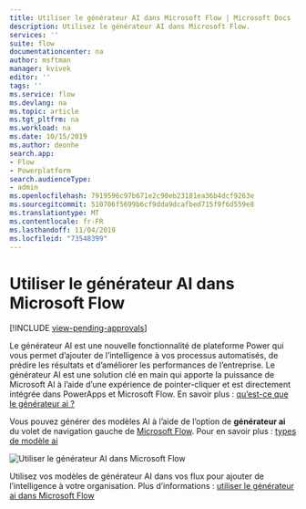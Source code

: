 ```yaml
---
title: Utiliser le générateur AI dans Microsoft Flow | Microsoft Docs
description: Utilisez le générateur AI dans Microsoft Flow.
services: ''
suite: flow
documentationcenter: na
author: msftman
manager: kvivek
editor: ''
tags: ''
ms.service: flow
ms.devlang: na
ms.topic: article
ms.tgt_pltfrm: na
ms.workload: na
ms.date: 10/15/2019
ms.author: deonhe
search.app:
- Flow
- Powerplatform
search.audienceType:
- admin
ms.openlocfilehash: 7919596c97b671e2c90eb23181ea36b4dcf9263e
ms.sourcegitcommit: 510706f5699b6cf9dda9dcafbed715f9f6d559e8
ms.translationtype: MT
ms.contentlocale: fr-FR
ms.lasthandoff: 11/04/2019
ms.locfileid: "73548399"
---
```

# <a name="use-ai-builder-in-microsoft-flow"></a>Utiliser le générateur AI dans Microsoft Flow
[!INCLUDE [view-pending-approvals](includes/cc-rebrand.md)]


Le générateur AI est une nouvelle fonctionnalité de plateforme Power qui vous permet d’ajouter de l’intelligence à vos processus automatisés, de prédire les résultats et d’améliorer les performances de l’entreprise. Le générateur AI est une solution clé en main qui apporte la puissance de Microsoft AI à l’aide d’une expérience de pointer-cliquer et est directement intégrée dans PowerApps et Microsoft Flow. En savoir plus : [qu’est-ce que le générateur ai ?](/ai-builder/)

Vous pouvez générer des modèles AI à l’aide de l’option de **générateur ai** du volet de navigation gauche de [Microsoft Flow](https://flow.microsoft.com). Pour en savoir plus : [types de modèle ai](/ai-builder/model-types)

![Utiliser le générateur AI dans Microsoft Flow](./media/use-ai-builder/ai_builder.png "Générateur AI dans Microsoft Flow")


Utilisez vos modèles de générateur AI dans vos flux pour ajouter de l’intelligence à votre organisation. Plus d’informations : [utiliser le générateur ai dans Microsoft Flow](/ai-builder/use-in-flow-overview)


